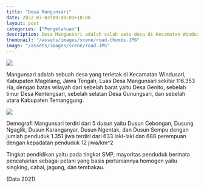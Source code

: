 ```yaml
---
title: "Desa Mangunsari"
date: 2022-07-03T09:49:03+10:00
layout: post
categories: ["Pengetahuan"]
description: Desa Mangunsari adalah salah satu desa di Kecamatan Windusari, Kab. Magelang dengan daya tarik tersendiri.
thumbnail: "/assets/images/scene/road-thumbs.JPG"
image: "/assets/images/scene/road.JPG"
---
```


<img src="{{site.baseurl}}/assets/images/infografis/infografis.png">

Mangunsari adalah sebuah desa yang terletak di Kecamatan Windusari, Kabupaten Magelang, Jawa Tengah, Luas Desa Mangunsari sekitar 116.353 Ha, dengan batas wilayah dari sebelah barat yaitu Desa Genito, sebelah timur Desa Kentengsari, sebelah selatan Desa Gunungsari, dan sebelah utara Kabupaten Temanggung.

<img src="{{site.baseurl}}/assets/images/maps/peta-desa.jpg">

Demografi Mangunsari terdiri dari 5 dusun yaitu Dusun Cebongan, Dusung Ngaglik, Dusun Karanganyar, Dusun Ngentak, dan Dusun Sempu dengan jumlah penduduk 1.351 jiwa terdiri dari 633 laki-laki dan 688 perempuan dengan kepadatan penduduk 12 jiwa/km^2

Tingkat pendidikan yaitu pada tingkat SMP, mayoritas penduduk bermata pencaharian sebagai petani yang basis pertaniannya homogen yaitu singking, cabai, jagung, dan tembakau.

(Data 2021)
